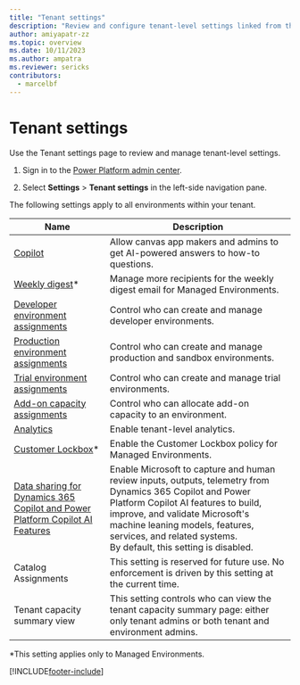 ```yaml
---
title: "Tenant settings"
description: "Review and configure tenant-level settings linked from this page." 
author: amiyapatr-zz
ms.topic: overview
ms.date: 10/11/2023
ms.author: ampatra
ms.reviewer: sericks
contributors:
  - marcelbf
---
```


# Tenant settings

Use the Tenant settings page to review and manage tenant-level settings.

1. Sign in to the [Power Platform admin center](https://admin.powerplatform.microsoft.com/).

2. Select **Settings** > **Tenant settings** in the left-side navigation pane.

The following settings apply to all environments within your tenant.

|Name  |Description  |
|---------|---------|
|[Copilot](/power-apps/maker/canvas-apps/ai-overview)     | Allow canvas app makers and admins to get AI-powered answers to how-to questions.        |
|[Weekly digest](managed-environment-usage-insights.md)*     | Manage more recipients for the weekly digest email for Managed Environments.        |
|[Developer environment assignments](control-environment-creation.md)   | Control who can create and manage developer environments.  |
|[Production environment assignments](control-environment-creation.md)   | Control who can create and manage production and sandbox environments.        |
|[Trial environment assignments](control-environment-creation.md)       | Control who can create and manage trial environments.        |
|[Add-on capacity assignments](capacity-add-on.md#control-who-can-allocate-add-on-capacity)    | Control who can allocate add-on capacity to an environment.        |
|[Analytics](tenant-level-analytics.md)   | Enable tenant-level analytics.        |
|[Customer Lockbox](about-lockbox.md#enable-the-lockbox-policy)*   | Enable the Customer Lockbox policy for Managed Environments.        |
|[Data sharing for Dynamics 365 Copilot and Power Platform Copilot AI Features](../transparency-note-copilot-data-sharing.md)   | Enable Microsoft to capture and human review inputs, outputs, telemetry from Dynamics 365 Copilot and Power Platform Copilot AI features to build, improve, and validate Microsoft's machine leaning models, features, services, and related systems.<br/>By default, this setting is disabled.       |
| Catalog Assignments  | This setting is reserved for future use. No enforcement is driven by this setting at the current time.       |
| Tenant capacity summary view | This setting controls who can view the tenant capacity summary page: either only tenant admins or both tenant and environment admins. |

*This setting applies only to Managed Environments.

[!INCLUDE[footer-include](../includes/footer-banner.md)]
